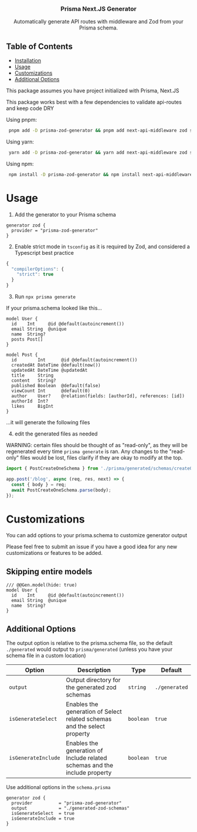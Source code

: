 <p align="center">
  <h3 align="center">Prisma Next.JS Generator</h3>
  <p align="center">
    Automatically generate API routes with middleware and Zod from your Prisma schema.
  </p>
</p>

## Table of Contents

- [Installation](#installation)
- [Usage](#usage)
- [Customizations](#customizations)
- [Additional Options](#additional-options)

This package assumes you have project initialized with Prisma, Next.JS 

This package works best with a few dependencies to validate api-routes and keep code DRY


Using pnpm:

```bash
 pnpm add -D prisma-zod-generator && pnpm add next-api-middleware zod superjson
```

Using yarn:

```bash
 yarn add -D prisma-zod-generator && yarn add next-api-middleware zod superjson
```

Using npm:

```bash
 npm install -D prisma-zod-generator && npm install next-api-middleware zod superjson
```

# Usage

1. Add the generator to your Prisma schema

```prisma
generator zod {
  provider = "prisma-zod-generator"
}
```

2. Enable strict mode in `tsconfig` as it is required by Zod, and considered a Typescript best practice

```ts
{
  "compilerOptions": {
    "strict": true
  }
}

```

3. Run `npx prisma generate` 

If your prisma.schema looked like this...

```prisma
model User {
  id    Int     @id @default(autoincrement())
  email String  @unique
  name  String?
  posts Post[]
}

model Post {
  id        Int      @id @default(autoincrement())
  createdAt DateTime @default(now())
  updatedAt DateTime @updatedAt
  title     String
  content   String?
  published Boolean  @default(false)
  viewCount Int      @default(0)
  author    User?    @relation(fields: [authorId], references: [id])
  authorId  Int?
  likes     BigInt
}
```

...it will generate the following files



4. edit the generated files as needed

WARNING: certain files should be thought of as "read-only", as they will be regenerated every time `prisma generate` is ran. Any changes to the "read-only" files would be lost, files clarify if they are okay to modify at the top. 

```ts
import { PostCreateOneSchema } from './prisma/generated/schemas/createOnePost.schema';

app.post('/blog', async (req, res, next) => {
  const { body } = req;
  await PostCreateOneSchema.parse(body);
});
```

# Customizations

You can add options to your prisma.schema to customize generator output

Please feel free to submit an issue if you have a good idea for any new customizations or features to be added.

## Skipping entire models

```prisma
/// @@Gen.model(hide: true)
model User {
  id    Int     @id @default(autoincrement())
  email String  @unique
  name  String?
}
```

## Additional Options

The output option is relative to the prisma.schema file, so the default `./generated` would output to `prisma/generated` (unless you have your schema file in a custom location)

| Option              | Description                                                                | Type      | Default       |
| ------------------- | -------------------------------------------------------------------------- | --------- | ------------- |
| `output`            | Output directory for the generated zod schemas                             | `string`  | `./generated` |
| `isGenerateSelect`  | Enables the generation of Select related schemas and the select property   | `boolean` | `true`       |
| `isGenerateInclude` | Enables the generation of Include related schemas and the include property | `boolean` | `true`       |

Use additional options in the `schema.prisma`

```prisma
generator zod {
  provider          = "prisma-zod-generator"
  output            = "./generated-zod-schemas"
  isGenerateSelect  = true
  isGenerateInclude = true
}
```
